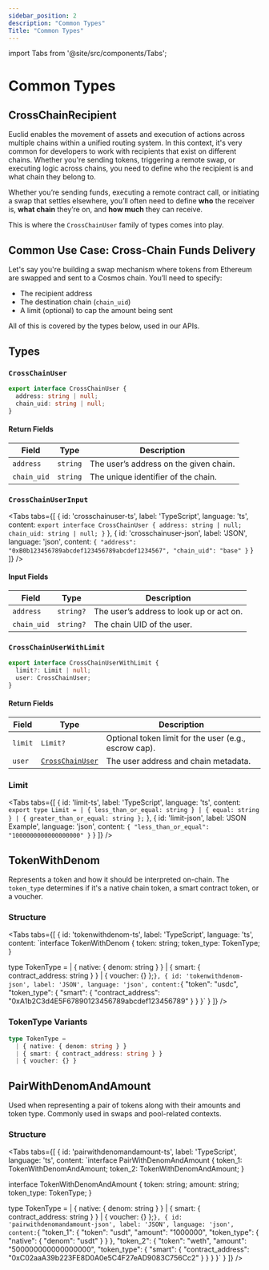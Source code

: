 ```yaml
---
sidebar_position: 2
description: "Common Types"
Title: "Common Types"
---
```

import Tabs from '@site/src/components/Tabs';

# Common Types

## CrossChainRecipient

Euclid enables the movement of assets and execution of actions across multiple chains within a unified routing system. In this context, it's very common for developers to work with recipients that exist on different chains. Whether you're sending tokens, triggering a remote swap, or executing logic across chains, you need to define who the recipient is and what chain they belong to.

Whether you’re sending funds, executing a remote contract call, or initiating a swap that settles elsewhere, you’ll often need to define **who** the receiver is, **what chain** they’re on, and **how much** they can receive.

This is where the `CrossChainUser` family of types comes into play.


## Common Use Case: Cross-Chain Funds Delivery

Let's say you're building a swap mechanism where tokens from Ethereum are swapped and sent to a Cosmos chain. You’ll need to specify:

-  The recipient address
-  The destination chain (`chain_uid`)
-  A limit (optional) to cap the amount being sent

All of this is covered by the types below, used in our APIs.

## Types

### `CrossChainUser`

```ts
export interface CrossChainUser {
  address: string | null;
  chain_uid: string | null;
}
```

#### Return Fields

| **Field**     | **Type**   | **Description**                          |
|---------------|------------|------------------------------------------|
| `address`     | `string`  | The user’s address on the given chain.   |
| `chain_uid`   | `string`  | The unique identifier of the chain.      |


### `CrossChainUserInput`

<Tabs
  tabs={[
    {
      id: 'crosschainuser-ts',
      label: 'TypeScript',
      language: 'ts',
      content: `export interface CrossChainUser {
  address: string | null;
  chain_uid: string | null;
}`
    },
    {
      id: 'crosschainuser-json',
      label: 'JSON',
      language: 'json',
      content: `{
  "address": "0xB0b123456789abcdef123456789abcdef1234567",
  "chain_uid": "base"
}`
    }
  ]}
/>

#### Input Fields

| **Field**     | **Type**   | **Description**                          |
|---------------|------------|------------------------------------------|
| `address`     | `string?`  | The user’s address to look up or act on. |
| `chain_uid`   | `string?`  | The chain UID of the user.               |


### `CrossChainUserWithLimit`

```ts
export interface CrossChainUserWithLimit {
  limit?: Limit | null;
  user: CrossChainUser;
}
```

#### Return Fields

| **Field**     | **Type**                             | **Description**                                      |
|---------------|--------------------------------------|------------------------------------------------------|
| `limit`       | `Limit?`                            | Optional token limit for the user (e.g., escrow cap). |
| `user`        | [`CrossChainUser`](#crosschainuser) | The user address and chain metadata.                |



### Limit



<Tabs
  tabs={[
    {
      id: 'limit-ts',
      label: 'TypeScript',
      language: 'ts',
      content: `export type Limit =
  | { less_than_or_equal: string }
  | { equal: string }
  | { greater_than_or_equal: string };`
    },
    {
      id: 'limit-json',
      label: 'JSON Example',
      language: 'json',
      content: `{
  "less_than_or_equal": "1000000000000000000"
}`
    }
  ]}
/>

## TokenWithDenom

Represents a token and how it should be interpreted on-chain. The `token_type` determines if it's a native chain token, a smart contract token, or a voucher.

### Structure

<Tabs
  tabs={[
    {
      id: 'tokenwithdenom-ts',
      label: 'TypeScript',
      language: 'ts',
      content: `interface TokenWithDenom {
  token: string;
  token_type: TokenType;
}

type TokenType =
  | { native: { denom: string } }
  | { smart: { contract_address: string } }
  | { voucher: {} };`
    },
    {
      id: 'tokenwithdenom-json',
      label: 'JSON',
      language: 'json',
      content: `{
  "token": "usdc",
  "token_type": {
    "smart": {
      "contract_address": "0xA1b2C3d4E5F67890123456789abcdef123456789"
    }
  }
}`
    }
  ]}
/>

### TokenType Variants

```ts
type TokenType =
  | { native: { denom: string } }
  | { smart: { contract_address: string } }
  | { voucher: {} }
```

## PairWithDenomAndAmount

Used when representing a pair of tokens along with their amounts and token type. Commonly used in swaps and pool-related contexts.

### Structure

<Tabs
  tabs={[
    {
      id: 'pairwithdenomandamount-ts',
      label: 'TypeScript',
      language: 'ts',
      content: `interface PairWithDenomAndAmount {
  token_1: TokenWithDenomAndAmount;
  token_2: TokenWithDenomAndAmount;
}

interface TokenWithDenomAndAmount {
  token: string;
  amount: string;
  token_type: TokenType;
}

type TokenType =
  | { native: { denom: string } }
  | { smart: { contract_address: string } }
  | { voucher: {} };`
    },
    {
      id: 'pairwithdenomandamount-json',
      label: 'JSON',
      language: 'json',
      content: `{
  "token_1": {
    "token": "usdt",
    "amount": "1000000",
    "token_type": {
      "native": {
        "denom": "usdt"
      }
    }
  },
  "token_2": {
    "token": "weth",
    "amount": "500000000000000000",
    "token_type": {
      "smart": {
        "contract_address": "0xC02aaA39b223FE8D0A0e5C4F27eAD9083C756Cc2"
      }
    }
  }
}`
    }
  ]}
/>



